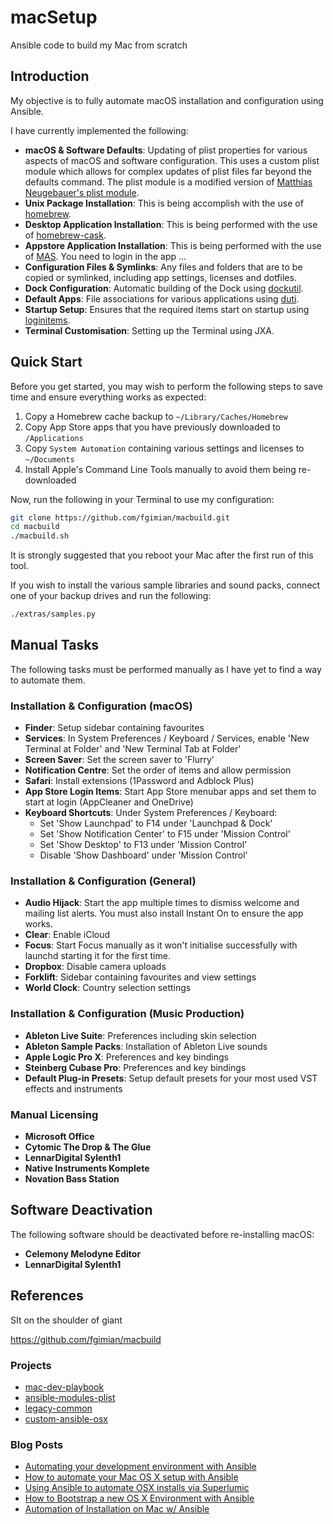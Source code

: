 # macSetup
Ansible code to build my Mac from scratch

## Introduction

My objective is to fully automate macOS installation and configuration using Ansible.

I have currently implemented the following:

* **macOS & Software Defaults**: Updating of plist properties for various
  aspects of macOS and software configuration.  This uses a custom plist module
  which allows for complex updates of plist files far beyond the defaults
  command.  The plist module is a modified version of
  [Matthias Neugebauer's plist module](https://github.com/mtneug/ansible-modules-plist).
* **Unix Package Installation**: This is being accomplish with the use of
  [homebrew](https://github.com/Homebrew/homebrew).
* **Desktop Application Installation**: This is being performed with the use
  of [homebrew-cask](https://github.com/caskroom/homebrew-cask).
* **Appstore Application Installation**: This is being performed with the use
  of [MAS](https://github.com/).  You need to login in the app ...
* **Configuration Files & Symlinks**: Any files and folders that are to be 
  copied or symlinked, including app settings, licenses and dotfiles.
* **Dock Configuration**: Automatic building of the Dock using
  [dockutil](https://github.com/kcrawford/dockutil).
* **Default Apps**: File associations for various applications using
  [duti](https://github.com/moretension/duti).
* **Startup Setup**: Ensures that the required items start on startup using
  [loginitems](https://github.com/OJFord/loginitems).
* **Terminal Customisation**: Setting up the Terminal using JXA.

## Quick Start

Before you get started, you may wish to perform the following steps to save
time and ensure everything works as expected:

1. Copy a Homebrew cache backup to `~/Library/Caches/Homebrew`
2. Copy App Store apps that you have previously downloaded to `/Applications`
3. Copy `System Automation` containing various settings and licenses to `~/Documents`
4. Install Apple's Command Line Tools manually to avoid them being re-downloaded

Now, run the following in your Terminal to use my configuration:

```bash
git clone https://github.com/fgimian/macbuild.git
cd macbuild
./macbuild.sh
```

It is strongly suggested that you reboot your Mac after the first run
of this tool.

If you wish to install the various sample libraries and sound packs, connect
one of your backup drives and run the following:

```bash
./extras/samples.py
```

## Manual Tasks

The following tasks must be performed manually as I have yet to find a way to
automate them.

### Installation & Configuration (macOS)

* **Finder**: Setup sidebar containing favourites
* **Services**: In System Preferences / Keyboard / Services, enable 'New Terminal at Folder' and 'New Terminal Tab at Folder'
* **Screen Saver**: Set the screen saver to 'Flurry'
* **Notification Centre**: Set the order of items and allow permission
* **Safari**: Install extensions (1Password and Adblock Plus)
* **App Store Login Items**: Start App Store menubar apps and set them to start
  at login (AppCleaner and OneDrive)
* **Keyboard Shortcuts**: Under System Preferences / Keyboard:
    - Set 'Show Launchpad' to F14 under 'Launchpad & Dock'
    - Set 'Show Notification Center' to F15 under 'Mission Control'
    - Set 'Show Desktop' to F13 under 'Mission Control'
    - Disable 'Show Dashboard' under 'Mission Control'

### Installation & Configuration (General)

* **Audio Hijack**: Start the app multiple times to dismiss welcome and mailing
  list alerts.  You must also install Instant On to ensure the app works.
* **Clear**: Enable iCloud
* **Focus**: Start Focus manually as it won't initialise successfully with
  launchd starting it for the first time.
* **Dropbox**: Disable camera uploads
* **Forklift**: Sidebar containing favourites and view settings
* **World Clock**: Country selection settings

### Installation & Configuration (Music Production)

* **Ableton Live Suite**: Preferences including skin selection
* **Ableton Sample Packs**: Installation of Ableton Live sounds
* **Apple Logic Pro X**: Preferences and key bindings
* **Steinberg Cubase Pro**: Preferences and key bindings
* **Default Plug-in Presets**: Setup default presets for your most used VST
  effects and instruments

### Manual Licensing

* **Microsoft Office**
* **Cytomic The Drop & The Glue**
* **LennarDigital Sylenth1**
* **Native Instruments Komplete**
* **Novation Bass Station**

## Software Deactivation

The following software should be deactivated before re-installing macOS:

* **Celemony Melodyne Editor**
* **LennarDigital Sylenth1**

## References

SIt on the shoulder of giant

https://github.com/fgimian/macbuild

### Projects

* [mac-dev-playbook](https://github.com/geerlingguy/mac-dev-playbook)
* [ansible-modules-plist](https://github.com/mtneug/ansible-modules-plist)
* [legacy-common](https://github.com/osxc/legacy-common)
* [custom-ansible-osx](https://github.com/mtneug/custom-ansible-osx)


### Blog Posts

* [Automating your development environment with Ansible](http://www.nickhammond.com/automating-development-environment-ansible/)
* [How to automate your Mac OS X setup with Ansible](https://blog.vandenbrand.org/2016/01/04/how-to-automate-your-mac-os-x-setup-with-ansible/)
* [Using Ansible to automate OSX installs via Superlumic](http://vanderveer.be/2015/09/27/using-ansible-to-automate-osx-installs-via-superlumic.html)
* [How to Bootstrap a new OS X Environment with Ansible](http://flounderedge.com/bootstrap-new-os-x-environment-ansible/)
* [Automation of Installation on Mac w/ Ansible](https://medium.com/@hackyGQ/automation-of-installation-on-mac-w-ansible-21354cce0d7b#.j7rujxwgc)

